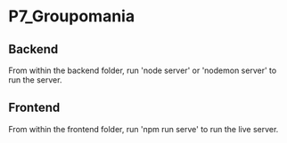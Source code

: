 # P7_Groupomania

## Backend

From within the backend folder, run 'node server' or 'nodemon server' to run the server.

## Frontend

From within the frontend folder, run 'npm run serve' to run the live server.
